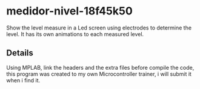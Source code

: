 # medidor-nivel-18f45k50
Show the level measure in a Led screen using electrodes to determine the level. It has its own animations to each measured level.

## Details
Using MPLAB, link the headers and the extra files before compile the code, this program was created to my own Microcontroller trainer, i will submit it when i find it.